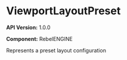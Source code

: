 # ViewportLayoutPreset

**API Version:** 1.0.0

**Component:** RebelENGINE

Represents a preset layout configuration

